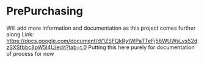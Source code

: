 # PrePurchasing
Will add more information and documentation as this project comes further along
Link: https://docs.google.com/document/d/1ZSFQkRytWPaTTeFj56WUWsLvs52dzSXSfbbc8pW5l4U/edit?tab=t.0
Putting this here purely for documentation of process for now
